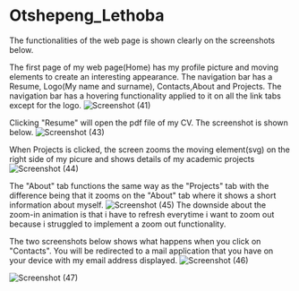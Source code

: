 # Otshepeng_Lethoba
The functionalities of the web page is shown clearly on the screenshots below. 

The first page of my web page(Home) has my profile picture and  moving elements to create an interesting appearance. The navigation bar has a Resume, Logo(My name and surname), Contacts,About and Projects. The navigation bar has a hovering functionality applied to it on all the link tabs except for the logo. 
![Screenshot (41)](https://github.com/user-attachments/assets/1acca258-3a07-49be-a0ef-e68c07100b32)

Clicking "Resume" will open the pdf file of my CV. The screenshot is shown below.
![Screenshot (43)](https://github.com/user-attachments/assets/887d8aec-ebc9-4a0e-b0b0-6c383bd4aeee)

When Projects is clicked, the screen zooms the moving element(svg) on the right side of my picure and shows details of my academic projects
![Screenshot (44)](https://github.com/user-attachments/assets/dab26943-b8ef-49de-9f26-9af6227de145)

The "About" tab functions the same way as the "Projects" tab with the difference being that it zooms on the  "About" tab where it shows a short information about myself.
![Screenshot (45)](https://github.com/user-attachments/assets/33644678-0dec-4e4f-b6a2-1f3b958730d0)
The downside about the zoom-in animation is that i have to refresh everytime i want to zoom out because i struggled to implement a zoom out functionality.

The two screenshots below shows what happens when you click on "Contacts". You will be redirected to a mail application that you have on your device with my email address displayed.
![Screenshot (46)](https://github.com/user-attachments/assets/2eb63266-4114-4fd5-a33c-6c834fda93a0)

![Screenshot (47)](https://github.com/user-attachments/assets/32073e4b-0e4e-4428-ac42-9dceeed5d138)


